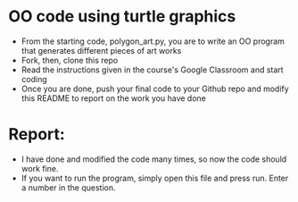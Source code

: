 # OO code using turtle graphics
- From the starting code, polygon_art.py, you are to write an OO program that generates different pieces of art works
- Fork, then, clone this repo
- Read the instructions given in the course's Google Classroom and start coding
- Once you are done, push your final code to your Github repo and modify this README to report on the work you have done
# Report:
- I have done and modified the code many times, so now the code should work fine.
- If you want to run the program, simply open this file and press run. Enter a number in the question.
